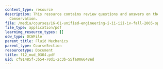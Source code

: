 ```yaml
---
content_type: resource
description: This resource contains review questions and answers on the topic of Energy
  Conservation.
file: /media/courses/16-01-unified-engineering-i-ii-iii-iv-fall-2005-spring-2006/cf91485f3b5470d12c3b55fa006648ed_f12_mud_0304.pdf
file_type: application/pdf
learning_resource_types: []
ocw_type: OCWFile
parent_title: Fluid Mechanics
parent_type: CourseSection
resourcetype: Document
title: f12_mud_0304.pdf
uid: cf91485f-3b54-70d1-2c3b-55fa006648ed
---
```

